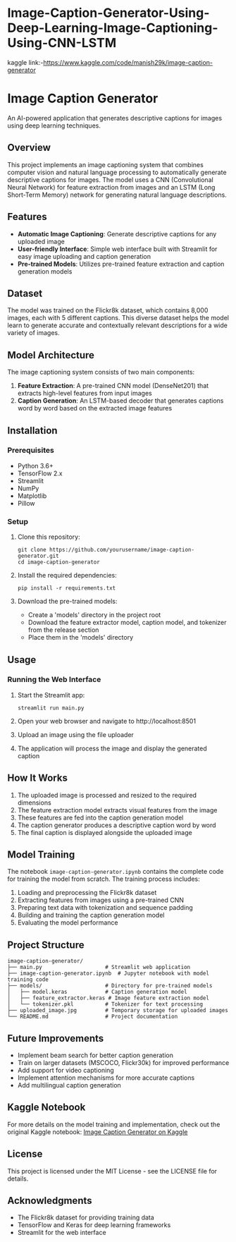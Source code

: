 # Image-Caption-Generator-Using-Deep-Learning-Image-Captioning-Using-CNN-LSTM


kaggle link:-https://www.kaggle.com/code/manish29k/image-caption-generator




# Image Caption Generator

An AI-powered application that generates descriptive captions for images using deep learning techniques.

## Overview

This project implements an image captioning system that combines computer vision and natural language processing to automatically generate descriptive captions for images. The model uses a CNN (Convolutional Neural Network) for feature extraction from images and an LSTM (Long Short-Term Memory) network for generating natural language descriptions.

## Features

- **Automatic Image Captioning**: Generate descriptive captions for any uploaded image
- **User-friendly Interface**: Simple web interface built with Streamlit for easy image uploading and caption generation
- **Pre-trained Models**: Utilizes pre-trained feature extraction and caption generation models

## Dataset

The model was trained on the Flickr8k dataset, which contains 8,000 images, each with 5 different captions. This diverse dataset helps the model learn to generate accurate and contextually relevant descriptions for a wide variety of images.

## Model Architecture

The image captioning system consists of two main components:

1. **Feature Extraction**: A pre-trained CNN model (DenseNet201) that extracts high-level features from input images
2. **Caption Generation**: An LSTM-based decoder that generates captions word by word based on the extracted image features

## Installation

### Prerequisites

- Python 3.6+
- TensorFlow 2.x
- Streamlit
- NumPy
- Matplotlib
- Pillow

### Setup

1. Clone this repository:
   ```
   git clone https://github.com/yourusername/image-caption-generator.git
   cd image-caption-generator
   ```

2. Install the required dependencies:
   ```
   pip install -r requirements.txt
   ```

3. Download the pre-trained models:
   - Create a 'models' directory in the project root
   - Download the feature extractor model, caption model, and tokenizer from the release section
   - Place them in the 'models' directory

## Usage

### Running the Web Interface

1. Start the Streamlit app:
   ```
   streamlit run main.py
   ```

2. Open your web browser and navigate to http://localhost:8501

3. Upload an image using the file uploader

4. The application will process the image and display the generated caption

## How It Works

1. The uploaded image is processed and resized to the required dimensions
2. The feature extraction model extracts visual features from the image
3. These features are fed into the caption generation model
4. The caption generator produces a descriptive caption word by word
5. The final caption is displayed alongside the uploaded image

## Model Training

The notebook `image-caption-generator.ipynb` contains the complete code for training the model from scratch. The training process includes:

1. Loading and preprocessing the Flickr8k dataset
2. Extracting features from images using a pre-trained CNN
3. Preparing text data with tokenization and sequence padding
4. Building and training the caption generation model
5. Evaluating the model performance

## Project Structure

```
image-caption-generator/
├── main.py                    # Streamlit web application
├── image-caption-generator.ipynb  # Jupyter notebook with model training code
├── models/                    # Directory for pre-trained models
│   ├── model.keras            # Caption generation model
│   ├── feature_extractor.keras # Image feature extraction model
│   └── tokenizer.pkl          # Tokenizer for text processing
├── uploaded_image.jpg         # Temporary storage for uploaded images
└── README.md                  # Project documentation
```

## Future Improvements

- Implement beam search for better caption generation
- Train on larger datasets (MSCOCO, Flickr30k) for improved performance
- Add support for video captioning
- Implement attention mechanisms for more accurate captions
- Add multilingual caption generation

## Kaggle Notebook

For more details on the model training and implementation, check out the original Kaggle notebook:
[Image Caption Generator on Kaggle](https://www.kaggle.com/code/manish29k/image-caption-generator)

## License

This project is licensed under the MIT License - see the LICENSE file for details.

## Acknowledgments

- The Flickr8k dataset for providing training data
- TensorFlow and Keras for deep learning frameworks
- Streamlit for the web interface
